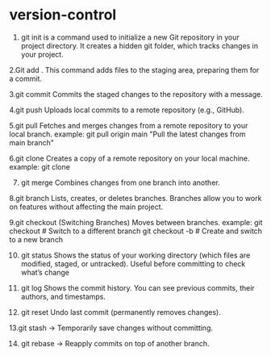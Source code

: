 # version-control
1. git init is a command used to initialize a new Git repository in your project directory. It creates a hidden git folder, which tracks changes in your project.

2.Git add . 
This command adds files to the staging area, preparing them for a commit.

3.git commit
Commits the staged changes to the repository with a message. 

4.git push
Uploads local commits to a remote repository (e.g., GitHub).

5.git pull
Fetches and merges changes from a remote repository to your local branch.
example: git pull origin main  "Pull the latest changes from main branch"

6.git clone
Creates a copy of a remote repository on your local machine.
example: git clone <repository-url>

7. git merge
Combines changes from one branch into another.

8.git branch
Lists, creates, or deletes branches.
Branches allow you to work on features without affecting the main project.

9.git checkout (Switching Branches)
Moves between branches.
example:
git checkout <branch-name>  # Switch to a different branch
git checkout -b <new-branch>  # Create and switch to a new branch

10. git status
Shows the status of your working directory (which files are modified, staged, or untracked).
Useful before committing to check what’s change

11. git log
Shows the commit history.
You can see previous commits, their authors, and timestamps.

12. git reset
Undo last commit (permanently removes changes).

13.git stash → Temporarily save changes without committing.

14. git rebase → Reapply commits on top of another branch.

